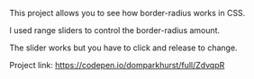 This project allows you to see how border-radius works in CSS. 

I used range sliders to control the border-radius amount.

The slider works but you have to click and release to change.

Project link: https://codepen.io/domparkhurst/full/ZdvqpR

